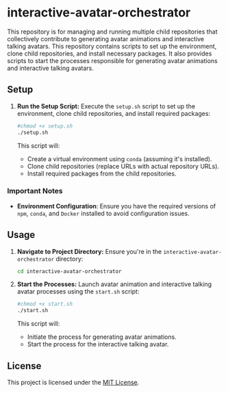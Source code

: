 # interactive-avatar-orchestrator

This repository is for managing and running multiple child repositories that collectively contribute to generating avatar animations and interactive talking avatars. This repository contains scripts to set up the environment, clone child repositories, and install necessary packages. It also provides scripts to start the processes responsible for generating avatar animations and interactive talking avatars.


## Setup

1. **Run the Setup Script:** Execute the `setup.sh` script to set up the environment, clone child repositories, and install required packages:

    ```bash
    #chmod +x setup.sh
    ./setup.sh
    ```

    This script will:
    - Create a virtual environment using `conda` (assuming it's installed).
    - Clone child repositories (replace URLs with actual repository URLs).
    - Install required packages from the child repositories.

### Important Notes

- **Environment Configuration**: Ensure you have the required versions of `npm`, `conda`, and `Docker` installed to avoid configuration issues.


## Usage

1. **Navigate to Project Directory:** Ensure you're in the `interactive-avatar-orchestrator` directory:

    ```bash
    cd interactive-avatar-orchestrator
    ```

2. **Start the Processes:** Launch avatar animation and interactive talking avatar processes using the `start.sh` script:

    ```bash
    #chmod +x start.sh
    ./start.sh
    ```

    This script will:
    - Initiate the process for generating avatar animations.
    - Start the process for the interactive talking avatar.


## License

This project is licensed under the [MIT License](LICENSE).
